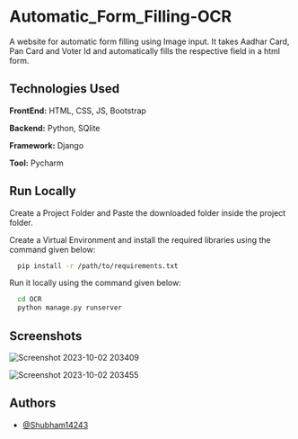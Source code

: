 
# Automatic_Form_Filling-OCR

A website for automatic form filling using Image input. It takes Aadhar Card, Pan Card and Voter Id and automatically fills the respective field in a html form.

## Technologies Used

**FrontEnd:** HTML, CSS, JS, Bootstrap

**Backend:** Python, SQlite

**Framework:** Django

**Tool:** Pycharm


## Run Locally

Create a Project Folder and Paste the downloaded folder inside the project folder.

Create a Virtual Environment and install the required libraries using the command given below:

```bash
  pip install -r /path/to/requirements.txt
```

Run it locally using the command given below:

```bash
  cd OCR
  python manage.py runserver
```


## Screenshots

![Screenshot 2023-10-02 203409](https://github.com/Shubham14243/Automatic_Form_Filling-OCR/assets/126408006/8a796ec5-d594-4eae-beed-c0172fbfe66e)

![Screenshot 2023-10-02 203455](https://github.com/Shubham14243/Automatic_Form_Filling-OCR/assets/126408006/237a81d4-da46-4cf2-a816-a7f526aecce6)
## Authors

- [@Shubham14243](https://www.github.com/Shubham14243)

